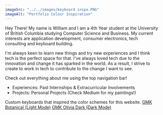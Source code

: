 ```yaml
---
imageSrc: "../../images/keyboard inspo.PNG"
imageAlt: "Portfolio Colour Inspiration"
---
```

Hey There! My name is William and I am a 4th Year student at the University of British Columbia studying Computer Science and Business. My current interests are application development, consumer electronics, tech consulting and keyboard building. 

I'm always keen to learn new things and try new experiences and I think tech is the perfect space for that. I've always loved tech due to the innovation and change it has sparked in the world. As a result, I strive to create to work in tech to contribute to the change I want to see.

Check out everything about me using the top navigation bar! 
* Experiences: Past Internships & Extracurricular Involvements
* Projects: Personal Projects (Check Medium for my paintings!)

Custom keyboards that inspired the color schemes for this website. <a href="https://oblotzky.industries/products/gmk-botanical-2" target="_blank" rel="nofollow noopener noreferrer" aria-label="External Link"><u>GMK Botanical (Light Mode)</u></a>
<a href="https://www.oliviaplus.plus/" target="_blank" rel="nofollow noopener noreferrer" aria-label="External Link"><u>GMK Olivia Dark (Dark Mode)</u></a>

